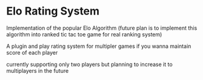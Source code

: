 # Elo Rating System

Implementation of the popular Elo Algorithm
(future plan is to implement this algorithm into ranked tic tac toe game for real ranking system)

A plugin and play rating system for multipler games if you wanna maintain score of each player

currently supporting only two players but planning to increase it to multiplayers in the future
